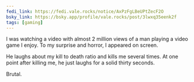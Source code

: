```yaml
---
fedi_link: https://fedi.vale.rocks/notice/AxPzFgLBeUPtZecF2O
bsky_link: https://bsky.app/profile/vale.rocks/post/3lwxq35eenk2f
tags: [gaming]
---
```


I was watching a video with almost 2 million views of a man playing a video game I enjoy. To my surprise and horror, I appeared on screen.

He laughs about my kill to death ratio and kills me several times. At one point after killing me, he just laughs for a solid thirty seconds.

Brutal.
